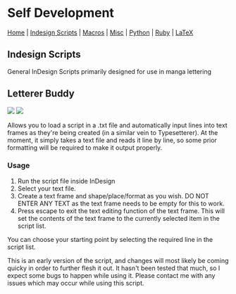 # Self Development

[Home][README_self_development] | [Indesign Scripts][README_indesign_scripts] | [Macros][README_macros] | [Misc][README_misc] | [Python][README_python] | [Ruby][README_ruby] | [LaTeX][README_tex]

## Indesign Scripts

General InDesign Scripts primarily designed for use in manga lettering

## Letterer Buddy

![](https://i.imgur.com/GlA0Mjr.png) ![](https://i.imgur.com/qwmELup.png)

Allows you to load a script in a .txt file and automatically input lines into text frames as they're being created (in a similar vein to Typesetterer). At the moment, it simply takes a text file and reads it line by line, so some prior formatting will be required to make it output properly.

### Usage

1. Run the script file inside InDesign
2. Select your text file.
3. Create a text frame and shape/place/format as you wish. DO NOT ENTER ANY TEXT as the text frame needs to be empty for this to work.
4. Press escape to exit the text editing function of the text frame. This will set the contents of the text frame to the currently selected item in the script list.

You can choose your starting point by selecting the required line in the script list.

This is an early version of the script, and changes will most likely be coming quicky in order to further flesh it out. It hasn't been tested that much, so I expect some bugs to happen while using it. Please contact me with any issues which may occur while using this script.

<!-- URLS -->

[README_self_development]: https://github.com/v-amorim/self_development
[README_indesign_scripts]: indesign_scripts/README.md
[README_macros]: macros/README.md
[README_misc]: misc/README.md
[README_python]: python/README.md
[README_ruby]: ruby/README.md
[README_tex]: tex/README.md
